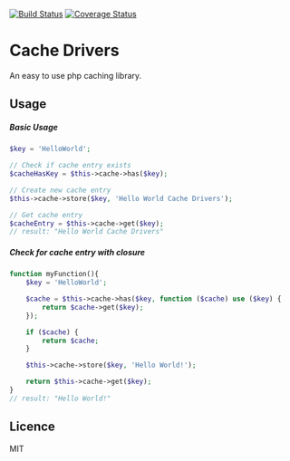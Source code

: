 [![Build Status](https://travis-ci.org/MaartenGDev/CacheDrivers.svg?branch=master)](https://travis-ci.org/MaartenGDev/CacheDrivers)
[![Coverage Status](https://coveralls.io/repos/github/MaartenGDev/CacheDrivers/badge.svg?branch=master)](https://coveralls.io/github/MaartenGDev/CacheDrivers?branch=master)
# Cache Drivers
An easy to use php caching library.

## Usage
##### Basic Usage
```PHP
$key = 'HelloWorld';

// Check if cache entry exists
$cacheHasKey = $this->cache->has($key);

// Create new cache entry
$this->cache->store($key, 'Hello World Cache Drivers');

// Get cache entry
$cacheEntry = $this->cache->get($key);
// result: "Hello World Cache Drivers"
```
##### Check for cache entry with closure
```PHP
function myFunction(){
    $key = 'HelloWorld';

    $cache = $this->cache->has($key, function ($cache) use ($key) {
        return $cache->get($key);
    });

    if ($cache) {
        return $cache;
    }

    $this->cache->store($key, 'Hello World!');

    return $this->cache->get($key);
}
// result: "Hello World!"
```

## Licence
MIT
